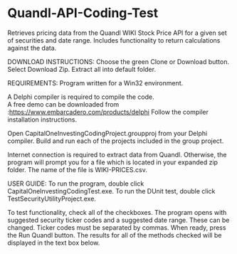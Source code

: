# Quandl-API-Coding-Test
Retrieves pricing data from the Quandl WIKI Stock Price API for a given set of securities and date range.  Includes functionality to return calculations against the data.

DOWNLOAD INSTRUCTIONS:
Choose the green Clone or Download button.
Select Download Zip.  Extract all into default folder.

REQUIREMENTS:
Program written for a Win32 environment.

A Delphi compiler is required to compile the code.  
A free demo can be downloaded from :https://www.embarcadero.com/products/delphi
Follow the compiler installation instructions.

Open CapitalOneInvestingCodingProject.groupproj from your Delphi compiler.
Build and run each of the projects included in the group project.

Internet connection is required to extract data from Quandl.  Otherwise, the program will prompt you for a file which is located in your expanded zip folder.  The name of the file is WIKI-PRICES.csv.

USER GUIDE:
To run the program, double click CapitalOneInvestingCodingTest.exe.
To run the DUnit test, double click TestSecurityUtilityProject.exe.

To test functionality, check all of the checkboxes.  The program opens with suggested security ticker codes and a suggested date range.  These can be changed.  Ticker codes must be separated by commas.  When ready, press the Run Quandl button.  The results for all of the methods checked will be displayed in the text box below.

